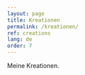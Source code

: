 ```yaml
---
layout: page
title: Kreationen
permalink: /kreationen/
ref: creations
lang: de
order: 7
---
```


Meine Kreationen. 
